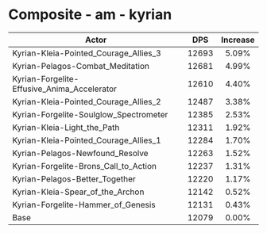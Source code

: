# Composite - am - kyrian
| Actor | DPS | Increase |
|---|:---:|:---:|
|Kyrian-Kleia-Pointed_Courage_Allies_3|12693|5.09%|
|Kyrian-Pelagos-Combat_Meditation|12681|4.99%|
|Kyrian-Forgelite-Effusive_Anima_Accelerator|12610|4.40%|
|Kyrian-Kleia-Pointed_Courage_Allies_2|12487|3.38%|
|Kyrian-Forgelite-Soulglow_Spectrometer|12385|2.53%|
|Kyrian-Kleia-Light_the_Path|12311|1.92%|
|Kyrian-Kleia-Pointed_Courage_Allies_1|12284|1.70%|
|Kyrian-Pelagos-Newfound_Resolve|12263|1.52%|
|Kyrian-Forgelite-Brons_Call_to_Action|12237|1.31%|
|Kyrian-Pelagos-Better_Together|12220|1.17%|
|Kyrian-Kleia-Spear_of_the_Archon|12142|0.52%|
|Kyrian-Forgelite-Hammer_of_Genesis|12131|0.43%|
|Base|12079|0.00%|
